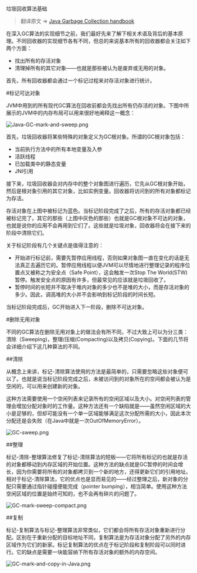 垃圾回收算法基础

>翻译原文 => [Java Garbage Collection handbook](https://plumbr.eu/handbook/garbage-collection-algorithms)

在深入GC算法的实现细节之前，我们最好先来了解下相关术语及背后的基本原理。不同回收器的实现细节各有不同，但总的来说基本所有的回收器都会关注如下两个方面：

- 找出所有的存活对象
- 清理掉所有的其它对象——也就是那些被认为是废弃或无用的对象。

首先，所有回收器都会通过一个标记过程来对存活对象进行统计。

#标记可达对象

JVM中用到的所有现代GC算法在回收前都会先找出所有仍存活的对象。下图中所展示的JVM中的内存布局可以用来很好地阐释这一概念：

![Java-GC-mark-and-sweep.png](http://upload-images.jianshu.io/upload_images/5475750-d7d73e877aa081ad.png?imageMogr2/auto-orient/strip%7CimageView2/2/w/1240)

首先，垃圾回收器将某些特殊的对象定义为GC根对象。所谓的GC根对象包括：

- 当前执行方法中的所有本地变量及入参
- 活跃线程
- 已加载类中的静态变量
- JNI引用

接下来，垃圾回收器会对内存中的整个对象图进行遍历，它先从GC根对象开始，然后是根对象引用的其它对象，比如实例变量。回收器将访问到的所有对象都标记为存活。

存活对象在上图中被标记为蓝色。当标记阶段完成了之后，所有的存活对象都已经被标记完了。其它的那些（上图中灰色的那些）也就是GC根对象不可达的对象，也就是说你的应用不会再用到它们了。这些就是垃圾对象，回收器将会在接下来的阶段中清除它们。

关于标记阶段有几个关键点是值得注意的：

- 开始进行标记前，需要先暂停应用线程，否则如果对象图一直在变化的话是无法真正去遍历它的。暂停应用线程以便JVM可以尽情地进行整理记录的程序位置点又被称之为安全点（Safe Point），这会触发一次Stop The World(STW)暂停。触发安全点的原因有许多，但最常见的应该就是垃圾回收了。
- 暂停时间的长短并不取决于堆内对象的多少也不是堆的大小，而是存活对象的多少。因此，调高堆的大小并不会影响到标记阶段的时间长短。

当标记阶段完成后，GC开始进入下一阶段，删除不可达对象。

#删除无用对象

不同的GC算法在删除无用对象上的做法会有所不同，不过大致上可以为分三类：清除（Sweeping)，整理/压缩(Compacting)以及拷贝(Copying)。下面的几节将会详细介绍下这几种算法的不同。

##清除

从概念上来讲，标记-清除算法使用的方法是最简单的，只需要忽略这些对象便可以了。也就是说当标记阶段完成之后，未被访问到的对象所在的空间都会被认为是空闲的，可以用来创建新的对象。

这种方法需要使用一个空闲列表来记录所有的空闲区域以及大小。对空闲列表的管理会增加分配对象时的工作量。这种方法还有一个缺陷就是——虽然空闲区域的大小是足够的，但却可能没有一个单一区域能够满足这次分配所需的大小，因此本次分配还是会失败（在Java中就是一次OutOfMemoryError）。

![GC-sweep.png](http://upload-images.jianshu.io/upload_images/5475750-c4e3cb0915579fbe.png?imageMogr2/auto-orient/strip%7CimageView2/2/w/1240)

##整理

标记-清除-整理算法修复了标记-清除算法的短板——它将所有标记的也就是存活的对象都移动到内存区域的开始位置。这种方法的缺点就是GC暂停的时间会增长，因为你需要将所有的对象都拷贝到一个新的地方，还得更新它们的引用地址。相对于标记-清除算法，它的优点也是显而易见的——经过整理之后，新对象的分配只需要通过指针碰撞便能完成（pointer bumping），相当简单。使用这种方法空闲区域的位置是始终可知的，也不会再有碎片的问题了。

![GC-mark-sweep-compact.png](http://upload-images.jianshu.io/upload_images/5475750-8d323524d0b342e1.png?imageMogr2/auto-orient/strip%7CimageView2/2/w/1240)

##复制

标记-复制算法与标记-整理算法非常类似，它们都会将所有存活对象重新进行分配。区别在于重新分配的目标地址不同，复制算法是为存活对象分配了另外的内存区域作为它们的新家。标记复制算法的优点在于标记阶段和复制阶段可以同时进行。它的缺点是需要一块能容纳下所有存活对象的额外的内存空间。

![GC-mark-and-copy-in-Java.png](http://upload-images.jianshu.io/upload_images/5475750-325c34bfbbfe4a32.png?imageMogr2/auto-orient/strip%7CimageView2/2/w/1240)

